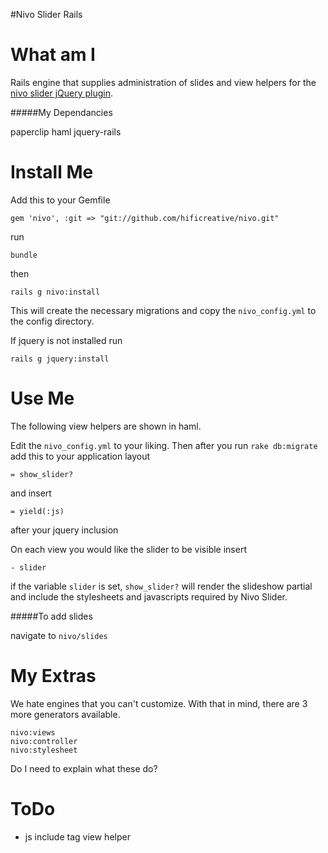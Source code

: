 #Nivo Slider Rails


What am I
=====

Rails engine that supplies administration of slides and view helpers for the [nivo slider jQuery plugin](http://nivo.dev7studios.com/).

#####My Dependancies

paperclip
haml
jquery-rails

Install Me
=====

Add this to your Gemfile

    gem 'nivo', :git => "git://github.com/hificreative/nivo.git"
  
run
  
    bundle

then

    rails g nivo:install
    
This will create the necessary migrations and copy the `nivo_config.yml` to the config directory.

If jquery is not installed run

    rails g jquery:install

Use Me
=====


The following view helpers are shown in haml.

Edit the `nivo_config.yml` to your liking.
Then after you run `rake db:migrate` add this to your application layout

    = show_slider?

and insert

    = yield(:js)

after your jquery inclusion

On each view you would like the slider to be visible insert 

    - slider

if the variable `slider` is set, `show_slider?` will render the slideshow partial and include the stylesheets and javascripts required by Nivo Slider.

#####To add slides

  navigate to `nivo/slides`

My Extras
=====

We hate engines that you can't customize. With that in mind, there are 3 more generators available.

    nivo:views
    nivo:controller
    nivo:stylesheet

Do I need to explain what these do?

ToDo
=====

* js include tag view helper
